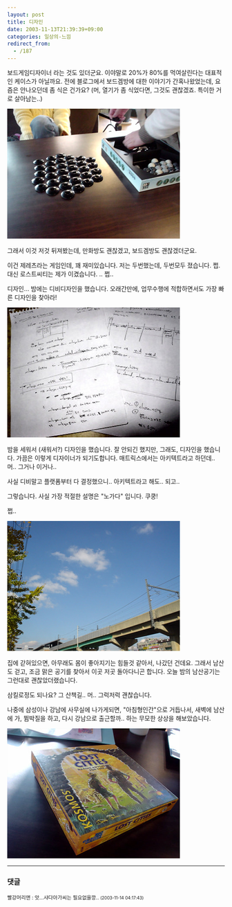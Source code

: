 ```yaml
---
layout: post
title: 디자인
date: 2003-11-13T21:39:39+09:00
categories: 일상의-느낌
redirect_from:
  - /187
---
```


보드게임디자이너 라는 것도 있더군요. 이야말로 20%가 80%를 먹여살린다는 대표적인 케이스가 아닐까요. 전에 블로그에서 보드겜방에 대한 이야기가 간혹나왔었는데, 요즘은 안나오던데 좀 식은 건가요? (머, 열기가 좀 식었다면, 그것도 괜찮겠죠. 특이한 거로 살아남는..)

![ ](/assets/media/logs_archives_DSC02680.jpg)

그래서 이것 저것 뒤져봤는데, 만화방도 괜찮겠고, 보드겜방도 괜찮겠더군요.

이건 제레츠라는 게임인데, 꽤 재미있습니다. 저는 두번했는데, 두번모두 졌습니다. 쩝. 대신 로스트씨티는 제가 이겼습니다. .. 쩝..

 

 

 

디자인... 밤에는 디비디자인을 했습니다. 오래간만에, 업무수행에 적합하면서도 가장 빠른 디자인을 찾아라!

![ ](/assets/media/logs_archives_DSC02674.jpg)

밤을 세워서 (새워서?) 디자인을 했습니다. 잘 안되긴 했지만, 그래도, 디자인을 했습니다. 가끔은 이렇게 디자이너가 되기도합니다. 매트릭스에서는 아키텍트라고 하던데.. 머.. 그거나 이거나..

사실 디비말고 플랫폼부터 다 결정했으니.. 아키텍트라고 해도.. 되고..

그렇습니다. 사실 가장 적절한 설명은 "노가다" 입니다. 쿠쿵!

쩝..

![ ](/assets/media/logs_archives_DSC02675.jpg)

집에 갇혀있으면, 아무래도 몸이 좋아지기는 힘들것 같아서, 나갔던 건데요. 그래서 남산도 걷고, 조금 맑은 공기를 찾아서 이곳 저곳 돌아다니곤 합니다. 오늘 밤의 남산공기는 그런대로 괜찮았더랬습니다.

삼킬로정도 되나요? 그 산책길.. 머.. 그럭저럭 괜찮습니다.

나중에 삼성이나 강남에 사무실에 나가게되면, "아침형인간"으로 거듭나서, 새벽에 남산에 가, 뜀박질을 하고, 다시 강남으로 출근할까.. 하는 무모한 상상을 해보았습니다.

![ ](/assets/media/logs_archives_DSC02678.jpg)

* * *

### 댓글



<!--- cmt:414 --->
<!--- mail: --->
<!--- parent:0 --->

<small class=comment>빨강머리앤 : 앗...샤다아가씨는 필요없을깡.. <small>(2003-11-14 04:17:43)</small></small>

